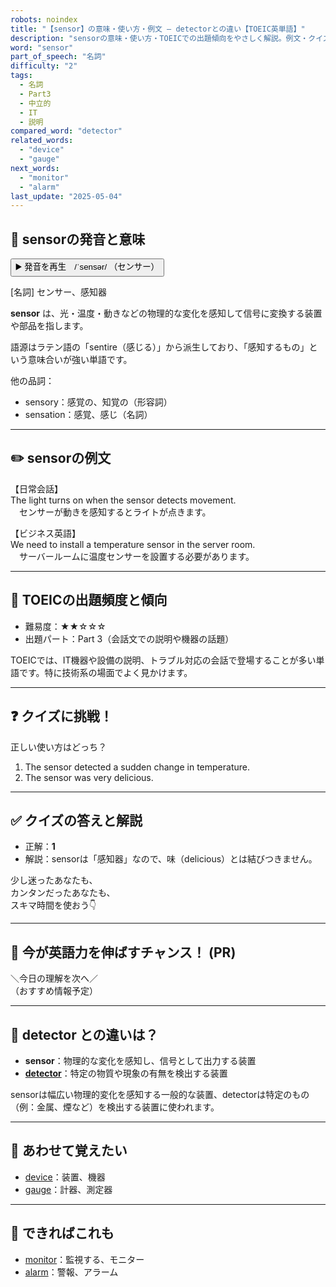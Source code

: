 ```yaml
---
robots: noindex
title: "【sensor】の意味・使い方・例文 ― detectorとの違い【TOEIC英単語】"
description: "sensorの意味・使い方・TOEICでの出題傾向をやさしく解説。例文・クイズ付きでdetectorとの違いもわかりやすく学べます。"
word: "sensor"
part_of_speech: "名詞"
difficulty: "2"
tags:
  - 名詞
  - Part3
  - 中立的
  - IT
  - 説明
compared_word: "detector"
related_words:
  - "device"
  - "gauge"
next_words:
  - "monitor"
  - "alarm"
last_update: "2025-05-04"
---
```


## 🔰 sensorの発音と意味

<button class="play-audio" onclick="playTTS('sensor')">
  <span class="play-audio-main">
    ▶️ 発音を再生　/ˈsensər/
  </span>
  <span class="play-audio-sub">
    （センサー）
  </span>
</button>

[名詞] センサー、感知器

**sensor** は、光・温度・動きなどの物理的な変化を感知して信号に変換する装置や部品を指します。

語源はラテン語の「sentire（感じる）」から派生しており、「感知するもの」という意味合いが強い単語です。

他の品詞：  
- sensory：感覚の、知覚の（形容詞）
- sensation：感覚、感じ（名詞）

---

## ✏️ sensorの例文

【日常会話】  
The light turns on when the sensor detects movement.  
　センサーが動きを感知するとライトが点きます。

【ビジネス英語】  
We need to install a temperature sensor in the server room.  
　サーバールームに温度センサーを設置する必要があります。

---

## 🎯 TOEICの出題頻度と傾向

- 難易度：★★☆☆☆
- 出題パート：Part 3（会話文での説明や機器の話題）

TOEICでは、IT機器や設備の説明、トラブル対応の会話で登場することが多い単語です。特に技術系の場面でよく見かけます。

---

## ❓ クイズに挑戦！

正しい使い方はどっち？

1. The sensor detected a sudden change in temperature.  
2. The sensor was very delicious.

---

## ✅ クイズの答えと解説

- 正解：**1**
- 解説：sensorは「感知器」なので、味（delicious）とは結びつきません。

少し迷ったあなたも、  
カンタンだったあなたも、  
スキマ時間を使おう👇️

---

## 🚀 今が英語力を伸ばすチャンス！ (PR)

<div class="info-center">
＼今日の理解を次へ／<br>  
（おすすめ情報予定）
</div>

---

## 🤔  detector との違いは？

- **sensor**：物理的な変化を感知し、信号として出力する装置
- **[detector](/word/detector/)**：特定の物質や現象の有無を検出する装置

sensorは幅広い物理的変化を感知する一般的な装置、detectorは特定のもの（例：金属、煙など）を検出する装置に使われます。

---

## 🧩 あわせて覚えたい

- [device](/word/device/)：装置、機器
- [gauge](/word/gauge/)：計器、測定器

---

## 📖 できればこれも

- [monitor](/word/monitor/)：監視する、モニター
- [alarm](/word/alarm/)：警報、アラーム

<!-- cvid: aid17_bid45 -->
